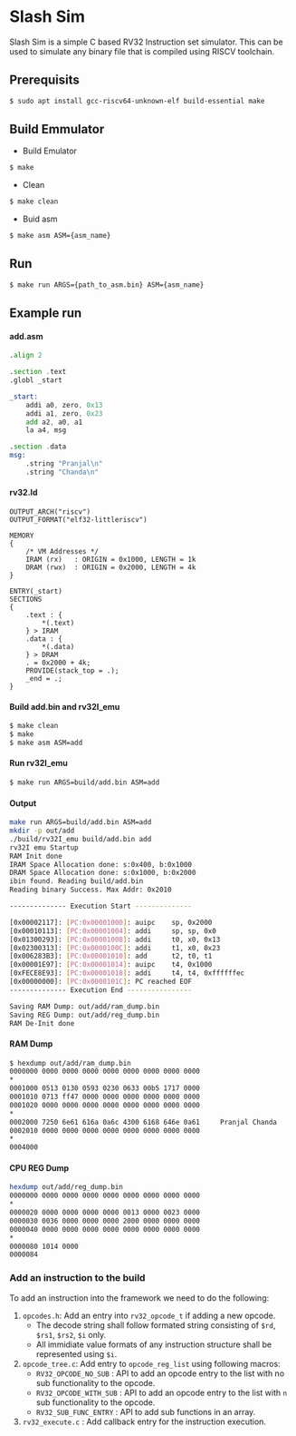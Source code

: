 # Slash Sim

Slash Sim is a simple C based RV32 Instruction set simulator. This can be used to simulate any binary file that is compiled using RISCV toolchain.

## Prerequisits
```sh
$ sudo apt install gcc-riscv64-unknown-elf build-essential make
```

## Build Emmulator
* Build Emulator
```sh
$ make
```
* Clean
```sh
$ make clean
```
* Buid asm
```sh
$ make asm ASM={asm_name}
```

## Run
```sh
$ make run ARGS={path_to_asm.bin} ASM={asm_name}
```

## Example run

#### add.asm
```asm
.align 2

.section .text
.globl _start

_start:
    addi a0, zero, 0x13
    addi a1, zero, 0x23
    add a2, a0, a1
    la a4, msg

.section .data
msg:
    .string "Pranjal\n"
    .string "Chanda\n"

```
#### rv32.ld
```ld
OUTPUT_ARCH("riscv")
OUTPUT_FORMAT("elf32-littleriscv")

MEMORY
{
	/* VM Addresses */
	IRAM (rx)	: ORIGIN = 0x1000, LENGTH = 1k
	DRAM (rwx)	: ORIGIN = 0x2000, LENGTH = 4k
}

ENTRY(_start)
SECTIONS
{
    .text : {
        *(.text)
    } > IRAM
    .data : {
        *(.data)
    } > DRAM
    . = 0x2000 + 4k;
    PROVIDE(stack_top = .);
    _end = .;
}

```
#### Build add.bin and rv32I_emu
```sh
$ make clean
$ make
$ make asm ASM=add
```
#### Run rv32I_emu
```sh
$ make run ARGS=build/add.bin ASM=add
```

#### Output
```sh
make run ARGS=build/add.bin ASM=add
mkdir -p out/add
./build/rv32I_emu build/add.bin add
rv32I emu Startup 
RAM Init done
IRAM Space Allocation done: s:0x400, b:0x1000 
DRAM Space Allocation done: s:0x1000, b:0x2000 
ibin found. Reading build/add.bin
Reading binary Success. Max Addr: 0x2010

-------------- Execution Start --------------

[0x00002117]: [PC:0x00001000]: auipc    sp, 0x2000
[0x00010113]: [PC:0x00001004]: addi     sp, sp, 0x0
[0x01300293]: [PC:0x00001008]: addi     t0, x0, 0x13
[0x02300313]: [PC:0x0000100C]: addi     t1, x0, 0x23
[0x006283B3]: [PC:0x00001010]: add      t2, t0, t1
[0x00001E97]: [PC:0x00001014]: auipc    t4, 0x1000
[0xFECE8E93]: [PC:0x00001018]: addi     t4, t4, 0xffffffec
[0x00000000]: [PC:0x0000101C]: PC reached EOF
-------------- Execution End ----------------

Saving RAM Dump: out/add/ram_dump.bin
Saving REG Dump: out/add/reg_dump.bin
RAM De-Init done
```

#### RAM Dump
```sh
$ hexdump out/add/ram_dump.bin
0000000 0000 0000 0000 0000 0000 0000 0000 0000
*
0001000 0513 0130 0593 0230 0633 00b5 1717 0000
0001010 0713 ff47 0000 0000 0000 0000 0000 0000
0001020 0000 0000 0000 0000 0000 0000 0000 0000
*
0002000 7250 6e61 616a 0a6c 4300 6168 646e 0a61     Pranjal Chanda
0002010 0000 0000 0000 0000 0000 0000 0000 0000
*
0004000
```

#### CPU REG Dump
```sh
hexdump out/add/reg_dump.bin
0000000 0000 0000 0000 0000 0000 0000 0000 0000
*
0000020 0000 0000 0000 0000 0013 0000 0023 0000
0000030 0036 0000 0000 0000 2000 0000 0000 0000
0000040 0000 0000 0000 0000 0000 0000 0000 0000
*
0000080 1014 0000
0000084
```

### Add an instruction to the build

To add an instruction into the framework we need to do the following:
1. `opcodes.h`: Add an entry into `rv32_opcode_t` if adding a new opcode.
    * The decode string shall follow formated string consisting of `$rd`, `$rs1`, `$rs2`, `$i` only.
    * All immidiate value formats of any instruction structure shall be represented using `$i`.
2. `opcode_tree.c`: Add entry to `opcode_reg_list` using following macros:
    * `RV32_OPCODE_NO_SUB`    : API to add an opcode entry to the list with no sub functionality to the opcode.
    * `RV32_OPCODE_WITH_SUB` : API to add an opcode entry to the list with `n` sub functionality to the opcode.
    * `RV32_SUB_FUNC_ENTRY` : API to add sub functions in an array.
3. `rv32_execute.c` : Add callback entry for the instruction execution.


